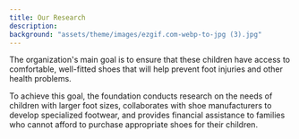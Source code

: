 ```yaml
---
title: Our Research
description:
background: "assets/theme/images/ezgif.com-webp-to-jpg (3).jpg"
---
```


The organization's main goal is to ensure that these children have access to comfortable, well-fitted shoes that will help prevent foot injuries and other health problems.

To achieve this goal, the foundation conducts research on the needs of children with larger foot sizes, collaborates with shoe manufacturers to develop specialized footwear, and provides financial assistance to families who cannot afford to purchase appropriate shoes for their children.
